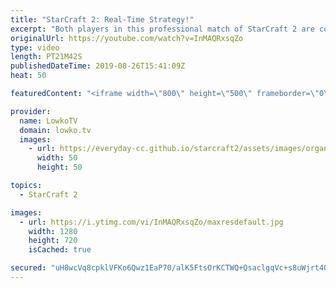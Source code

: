 ```yaml
---
title: "StarCraft 2: Real-Time Strategy!"
excerpt: "Both players in this professional match of StarCraft 2 are constantly trying to out-smart each other. Cure opens up with a Proxy Barracks and starts the game off aggressively, then Solar transitions towards Mutalisks in the mid-game.  Get more videos & support my work: http://www.patreon.com/lowkotv"
originalUrl: https://youtube.com/watch?v=InMAQRxsqZo
type: video
length: PT21M42S
publishedDateTime: 2019-08-26T15:41:09Z
heat: 50

featuredContent: "<iframe width=\"800\" height=\"500\" frameborder=\"0\" src=\"https://www.youtube.com/embed/InMAQRxsqZo\" allow=\"accelerometer; autoplay; encrypted-media; gyroscope; picture-in-picture\" allowfullscreen></iframe>"

provider:
  name: LowkoTV
  domain: lowko.tv
  images:
    - url: https://everyday-cc.github.io/starcraft2/assets/images/organizations/lowko.tv-50x50.jpg
      width: 50
      height: 50

topics:
  - StarCraft 2

images:
  - url: https://i.ytimg.com/vi/InMAQRxsqZo/maxresdefault.jpg
    width: 1280
    height: 720
    isCached: true

secured: "uH8wcVq8cpklVFKo6Qwz1EaP70/alK5FtsOrKCTWQ+QsaclgqVc+s8uWjrt4Q+/5mVBGMAci2m3nra6Lygs4unX2R4Xpuy37WK9rP8ud7E5qmUfztJNh/ho6XCB93oeUdDX3R3gQirJTE0DHCkvOCXWuPkUeGHbcCwP9GW/OCCfKJDiU219TGKw+yDR2kx3Hivy3oNvJGLtcaRw6F9TM7LMGuJUEEESTxKLbJXdPxEeoMgwZoNhfcYo+zVkstTnq0m8dX1p3YqUE4DNlaHrleD8x8WFq6FEgnUGHiiXOqq8oq2nTniBmnht6JfsQ54CIMGMt6ELyEMOBMbpz4ZxkD+md5Z34S/nJ3zTi4hlMOzYt2xlKUTBrKYpEdrreJhwG6M9TFT6BN2nmva7psBqXyP5pBZlZ6eFY7e4a0uHpldY=;m/ln6nrfX4+pkzFLg7CckQ=="
---
```


